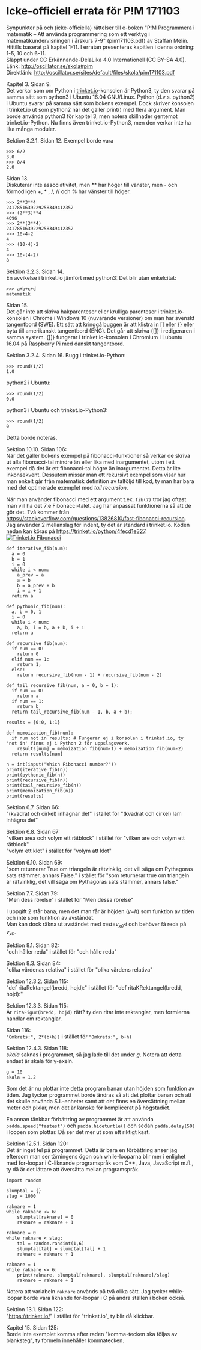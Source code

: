 # Icke-officiell errata för P!M 171103
Synpunkter på och (icke-officiella) rättelser till e-boken "P!M Programmera i matematik &ndash; 
Att använda programmering som ett verktyg i matematikundervisningen i årskurs 7-9" (pim171103.pdf) av Staffan Melin.  
Hittills baserat på kapitel 1-11. I erratan presenteras kapitlen i denna ordning: 1-5, 10 och 6-11.  
Släppt under CC Erkännande-DelaLika 4.0 Internationell (CC BY-SA 4.0).  
Länk: http://oscillator.se/skola#pim  
Direktlänk: http://oscillator.se/sites/default/files/skola/pim171103.pdf

Kapitel 3. Sidan 9.  
Det verkar som om Python i [trinket.io](https://trinket.io/)-konsolen är Python3, ty den svarar på samma sätt som
python3 i Ubuntu 16.04 GNU/Linux.
Python (d.v.s. python2) i Ubuntu svarar på samma sätt som bokens exempel. Dock skriver konsolen i trinket.io ut som python2 när
det gäller print() med flera argument. Man borde använda python3 för kapitel 3, men notera skillnader gentemot trinket.io-Python.
Nu finns även trinket.io-Python3, men den verkar inte ha lika många moduler.

Sektion 3.2.1. Sidan 12.
Exempel borde vara
```
>>> 6/2  
3.0  
>>> 8/4  
2.0
```

Sidan 13.  
Diskuterar inte associativitet, men ** har höger till vänster, men - och förmodligen +, * , /, // och % har
vänster till höger.  
```
>>> 2**3**4
2417851639229258349412352
>>> (2**3)**4
4096
>>> 2**(3**4)
2417851639229258349412352
>>> 10-4-2
4
>>> (10-4)-2
4
>>> 10-(4-2)
8
```

Sektion 3.2.3. Sidan 14.  
En avvikelse i trinket.io jämfört med python3: Det blir utan enkelcitat:
```
>>> a+b+c+d
matematik
```

Sidan 15.  
Det går inte att skriva hakparenteser eller krulliga parenteser i trinket.io-konsolen i Chrome i Windows 10
(nuvarande versioner) om man har svenskt tangentbord (SWE). Ett sätt att kringgå buggen är att klistra in [] 
eller {} eller byta till amerikanskt tangentbord (ENG). Det går att skriva {[]} i redigeraren i samma system.
{[]} fungerar i trinket.io-konsolen i Chromium i Lubuntu 16.04 på Raspberry Pi med danskt tangentbord.

Sektion 3.2.4. Sidan 16.
Bugg i trinket.io-Python:
```
>>> round(1/2)
1.0
```
python2 i Ubuntu:
```
>>> round(1/2)
0.0
```
python3 i Ubuntu och trinket.io-Python3:
```
>>> round(1/2)
0
```
Detta borde noteras.

Sektion 10.10. Sidan 106:  
När det gäller bokens exempel på fibonacci-funktioner så verkar de skriva ut alla fibonacci-tal mindre än eller lika med
inargumentet, utom i ett exempel då det är ett fibonacci-tal högre än inargumentet. Detta är lite inkonsekvent. Dessutom
missar man ett rekursivt exempel som visar hur man enkelt går från matematisk definition av talföljd till kod, ty man har
bara med det optimerade exemplet med *tail recursion*.

När man använder fibonacci med ett argument t.ex. `fib(7)` tror jag oftast man vill ha det 7:e Fibonacci-talet.
Jag har anpassat funktionerna så att de gör det. Två kommer från https://stackoverflow.com/questions/13826810/fast-fibonacci-recursion.
Jag använder 2 mellanslag för indent, ty det är standard i trinket.io. Koden nedan kan köras på https://trinket.io/python/4fecd1e327.  
<a rel='nofollow' href='https://trinket.io/python/4fecd1e327' border='0' style='cursor:default'><img src='https://chart.googleapis.com/chart?cht=qr&chl=https%3A%2F%2Ftrinket.io%2Fpython%2F4fecd1e327&chs=180x180&choe=UTF-8&chld=L|2' alt='Trinket.io Fibonacci'></a>
```
def iterative_fib(num):
  a = 0
  b = 1
  i = 0
  while i < num:
    a_prev = a
    a = b
    b = a_prev + b
    i = i + 1
  return a
  
def pythonic_fib(num):
  a, b = 0, 1
  i = 0
  while i < num:
    a, b, i = b, a + b, i + 1
  return a

def recursive_fib(num):
  if num == 0:
    return 0
  elif num == 1:
    return 1;
  else:
    return recursive_fib(num - 1) + recursive_fib(num - 2)
    
def tail_recursive_fib(num, a = 0, b = 1):
  if num == 0:
    return a
  if num == 1:
    return b
  return tail_recursive_fib(num - 1, b, a + b);
  
results = {0:0, 1:1}

def memoization_fib(num):
  if num not in results: # Fungerar ej i konsolen i trinket.io, ty 'not in' finns ej i Python 2 för uppslagsverk.
    results[num] = memoization_fib(num-1) + memoization_fib(num-2)
  return results[num]

n = int(input("Which Fibonacci number?"))
print(iterative_fib(n))
print(pythonic_fib(n))
print(recursive_fib(n))
print(tail_recursive_fib(n))
print(memoization_fib(n))
print(results)
```

Sektion 6.7. Sidan 66:  
"(kvadrat och cirkel) inhägnar det" i stället för "(kvadrat och cirkel) lam inhägna det"

Sektion 6.8. Sidan 67:  
"vilken area och volym ett rätblock" i stället för "vilken are och volym ett rätblock"  
"volym ett klot" i stället för "volym att klot"

Sektion 6.10. Sidan 69:  
"som returnerar True om triangeln är rätvinklig, det vill säga om Pythagoras sats stämmer, annars False." i stället för
"som returnerar true om triangeln är rätvinklig, det vill säga om Pythagoras sats stämmer, annars false."

Sektion 7.7. Sidan 79:  
"Men dess rörelse" i stället för "Men dessa rörelse"

I uppgift 2 står bana, men det man får är höjden (*y*=*h*) som funktion av tiden och inte som funktion av avståndet.  
Man kan dock räkna ut avståndet med *x*=*d*=*v<sub>x0</sub>*⋅*t* och behöver få reda på *v<sub>x0</sub>*.

Sektion 8.1. Sidan 82:  
"och håller reda" i stället för "och hålle reda"

Sektion 8.3. Sidan 84:  
"olika värdenas relativa" i stället för "olika värdens relativa"

Sektion 12.3.2. Sidan 115:  
"def ritaRektangel(bredd, hojd):" i stället för "def ritaKRektangel(bredd, hojd):"

Sektion 12.3.3. Sidan 115:  
Är `ritaFigur(bredd, hojd)` rätt? ty den ritar inte rektanglar, men formlerna handlar om rektanglar.

Sidan 116:  
`"Omkrets:", 2*(b+h))` i stället för `"Omkrets:", b+h)`

Sektion 12.4.3. Sidan 118:  
*skala* saknas i programmet, så jag lade till det under *g*. Notera att detta endast är skala för y-axeln.
```
g = 10
skala = 1.2
```
Som det är nu plottar inte detta program banan utan höjden som funktion av tiden. Jag tycker programmet borde ändras
så att det plottar banan och att det skulle använda S.I.-enheter samt att det finns en översättning mellan meter och pixlar,
men det är kanske för komplicerat på högstadiet.

En annan tänkbar förbättring av programmet är att använda `padda.speed("fastest")` och
`padda.hideturtle()` och sedan `padda.delay(50)` i loopen som plottar. Då ser det mer ut som ett riktigt kast.

Sektion 12.5.1. Sidan 120:  
Det är inget fel på programmet. Detta är bara en förbättring anser jag eftersom man ser tärningens ögon och while-looparna
blir mer i enlighet med for-loopar i C-liknande programspråk som C++, Java, JavaScript m.fl., ty då är det lättare
att översätta mellan programspråk.
```
import random

slumptal = {}
slag = 1000

raknare = 1
while raknare <= 6:
    slumptal[raknare] = 0
    raknare = raknare + 1

raknare = 0
while raknare < slag:
    tal = random.randint(1,6)
    slumptal[tal] = slumptal[tal] + 1
    raknare = raknare + 1

raknare = 1
while raknare <= 6:
    print(raknare, slumptal[raknare], slumptal[raknare]/slag)
    raknare = raknare + 1
```
Notera att variabeln `raknare` används på två olika sätt.
Jag tycker while-loopar borde vara liknande for-loopar i C på andra ställen i boken också.

Sektion 13.1. Sidan 122:  
"https://trinket.io/" i stället för "trinket.io", ty blir då klickbar.

Kapitel 15. Sidan 125:  
Borde inte exemplet komma efter raden "komma-tecken ska följas av blanksteg", ty formeln innehåller kommatecken.
